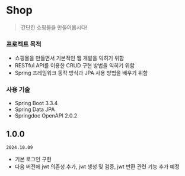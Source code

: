 # Shop

> 간단한 쇼핑몰을 만들어봅시다!

### 프로젝트 목적
- 쇼핑몰을 만들면서 기본적인 웹 개발을 익히기 위함
- RESTful API를 이용한 CRUD 구현 방법을 익히기 위함
- Spring 프레임워크 동작 방식과 JPA 사용 방법을 배우기 위함

### 사용 기술
- Spring Boot 3.3.4
- Spring Data JPA
- Springdoc OpenAPI  2.0.2


## 1.0.0
    2024.10.09
- 기본 로그인 구현
- 다음 버전에 jwt 의존성 추가, jwt 생성 및 검증, jwt 반환 관련 기능 추가 예정
